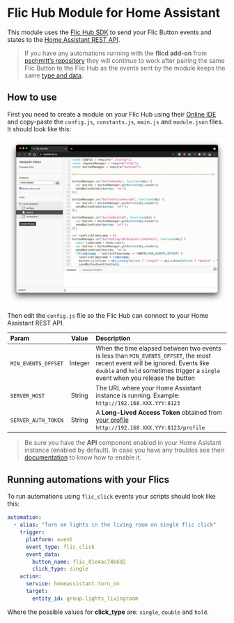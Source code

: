 # Flic Hub Module for Home Assistant

This module uses the [Flic Hub SDK](https://flic.io/flic-hub-sdk) to send your Flic Button events and states to the [Home Assistant REST API](https://developers.home-assistant.io/docs/api/rest).

> If you have any automations running with the **flicd add-on** from [pschmitt’s repository](https://github.com/pschmitt/home-assistant-addons) they will continue to work after pairing the same Flic Button to the Flic Hub as the events sent by the module keeps the same [type and data](https://www.home-assistant.io/integrations/flic).

## How to use

First you need to create a module on your Flic Hub using their [Online IDE](https://hubsdk.flic.io) and copy-paste the `config.js`, `constants.js`, `main.js` and `module.json` files. It should look like this:

![Flic Hub Online IDE](../res/FlicHubOnlineIDE.png?raw=true "Flic Hub Online IDE")

Then edit the `config.js` file so the Flic Hub can connect to your Home Assistant REST API.

| Param               | Value   | Description |
| :------------------ | :-----: | :---------- |
| `MIN_EVENTS_OFFSET` | Integer | When the time elapsed between two events is less than `MIN_EVENTS_OFFSET`, the most recent event will be ignored. Events like `double` and `hold` sometimes trigger a `single` event when you release the button |
| `SERVER_HOST`       | String  | The URL where your Home Assistant instance is running. Example: `http://192.168.XXX.YYY:8123` |
| `SERVER_AUTH_TOKEN` | String  | A **Long-Lived Access Token** obtained from [your profile](https://www.home-assistant.io/docs/authentication/#your-account-profile) `http://192.168.XXX.YYY:8123/profile` |

> Be sure you have the **API** component enabled in your Home Asistant instance (enabled by default). In case you have any troubles see their [documentation](https://www.home-assistant.io/integrations/api) to know how to enable it.

## Running automations with your Flics

To run automations using `flic_click` events your scripts should look like this:

```yaml
automation:
  - alias: "Turn on lights in the living room on single flic click"
    trigger:
      platform: event
      event_type: flic_click
      event_data:
        button_name: flic_81e4ac74b6d2
        click_type: single
    action:
      service: homeassistant.turn_on
      target:
        entity_id: group.lights_livingroom
```

Where the possible values for **click_type** are: `single`, `double` and `hold`.